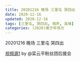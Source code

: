 ```yaml
---
title: 20201216 晚场 三里屯 哭四出 
date: 2020-12-16
updated: 2020-12-16
tags: [三里屯, 哭四出, 相声, 高峰] 
categories: (2020)庚子年场次 
---
```

20201216 晚场 三里屯 哭四出 



[视频源1](https://weibo.com/6574451359/JyMhmoO6V) by @栾云平粉丝团后援会

